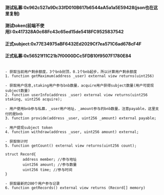 #### 测试私募:0x962c527a9Dc33fD010B617b6544aA5a1a5E59428(json也在这里复制)
#### 测试token(前端不使用):0x417328A0c68Fc43c65ed15de5418FC9525837542

#### 正式subject:0x77E34975aBF6432Ed2029Cf7ea571C6ad678cF4F
#### 正式私募:0x56521f11C21b7f0000DCc5FDB10f9507F1780E84

```solidity

- 获取当前用户剩余额度，3个bnb封顶，0.1个bnb起步，所以计算用户剩余额度
1. function getMaximum(address _user) external view returns(uint256)

- 获取用户信息,staking用户参与bnb数量，acquire用户获得subject数量(用户可提现subject数量)
2. function userInfo(address _user) external view returns(uint256 staking, uint256 acquire);

- 用户使用bnb参与私募，_user用户地址，_amount参与的bnb数量，注意payable，这里支付的是bnb
3. function provide(address _user, uint256 _amount) external payable;

- 用户提现subject token
4. function withdraw(address _user, uint256 amount) external;

- 获取倒计时
5. function getCount() external view returns(uint256 count);

struct Record{
        address member; //参与地址
        uint256 amount; //参与数量
        uint256 time; //参与时间
}

- 获取最新的200个用户参与记录
6. function getRecords() external view returns (Record[] memory)

```
